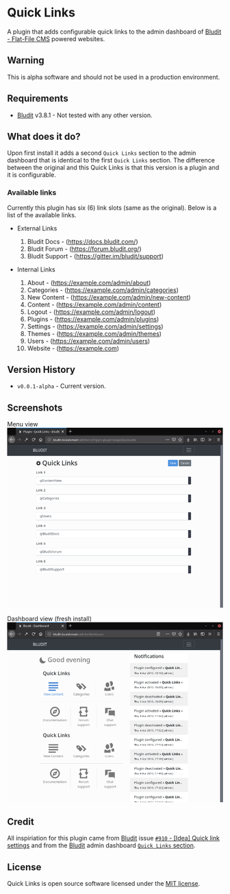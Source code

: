 # Quick Links

A plugin that adds configurable quick links to the admin dashboard of [Bludit - Flat-File CMS](https://github.com/bludit/bludit) powered websites.


## Warning
This is alpha software and should not be used in a production environment.


## Requirements

- [Bludit](https://github.com/bludit/bludit) v3.8.1 - Not tested with any other version.


## What does it do?

Upon first install it adds a second ```Quick Links``` section to the admin dashboard that is identical to the first ```Quick Links``` section. The difference between the original and this Quick Links is that this version is a plugin and it is configurable.


### Available links

Currently this plugin has six (6) link slots (same as the original). Below is a list of the available links.

- External Links

	1. Bludit Docs - (https://docs.bludit.com/)
	2. Bludit Forum - (https://forum.bludit.org/)
	3. Bludit Support - (https://gitter.im/bludit/support)

- Internal Links

	1. About - (https://example.com/admin/about)
	2. Categories - (https://example.com/admin/categories)
	3. New Content - (https://example.com/admin/new-content)
	4. Content - (https://example.com/admin/content)
	5. Logout - (https://example.com/admin/logout)
	6. Plugins - (https://example.com/admin/plugins)
	7. Settings - (https://example.com/admin/settings)
	8. Themes - (https://example.com/admin/themes)
	9. Users - (https://example.com/admin/users)
	10. Website - (https://example.com)


## Version History

- ```v0.0.1-alpha``` - Current version.


## Screenshots

Menu view
![Screenshot 1](https://github.com/erdifr/quick-links/blob/master/quick-links_screenshot.png)

Dashboard view (fresh install)
![Screenshot 2](https://github.com/erdifr/quick-links/blob/master/quick-links_screenshot-2.png)


## Credit

All inspiriation for this plugin came from [Bludit](https://github.com/bludit/bludit) issue [```#910``` - [Idea] Quick link settings](https://github.com/bludit/bludit/issues/910) and from the [Bludit](https://github.com/bludit/bludit) admin dashboard [```Quick Links``` section](https://github.com/bludit/bludit/blob/master/bl-kernel/admin/views/dashboard.php).


## License

Quick Links is open source software licensed under the [MIT license](https://opensource.org/licenses/MIT).
